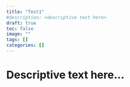 ```yaml
---
title: "Test1"
#description: <descriptive text here>
draft: true
toc: false
image: ""
tags: []
categories: []
---
```


# Descriptive text here...
<!--more-->
